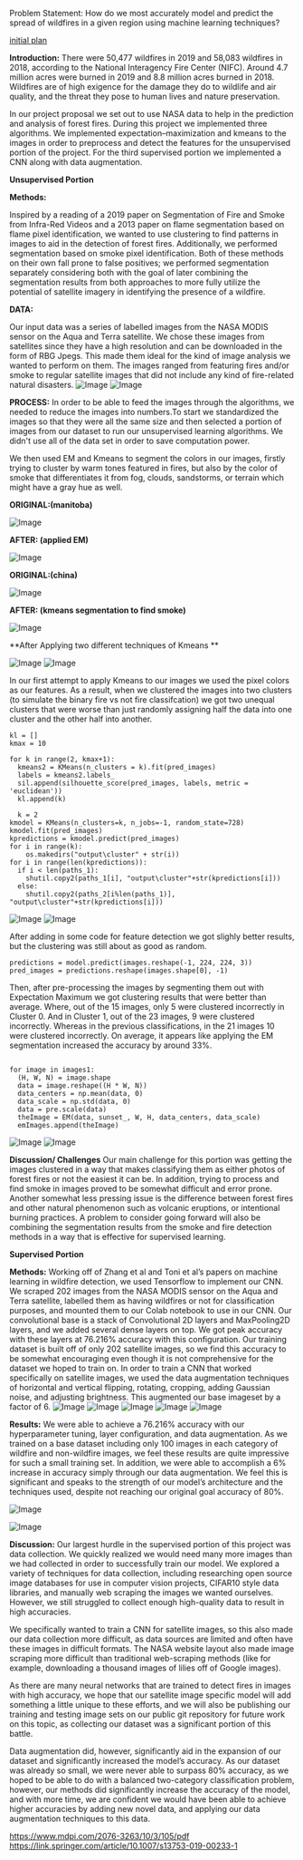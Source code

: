 Problem Statement: How do we most accurately model and predict the spread of wildfires in a given region using machine learning techniques?

<a href="page1.md">initial plan</a>

**Introduction:**
There were 50,477 wildfires in 2019 and 58,083 wildfires in 2018, according to the National Interagency Fire Center (NIFC). Around 4.7 million acres were burned in 2019 and  8.8 million acres burned in 2018. Wildfires are of high exigence for the damage they do to wildlife and air quality, and the threat they pose to human lives and nature preservation.

In our project proposal we set out to use NASA data to help in the prediction and analysis of forest fires. During this project we implemented three algorithms. We implemented expectation–maximization and kmeans to the images in order to preprocess and detect the features for the unsupervised portion of the project. For the third supervised portion we implemented a CNN along with data augmentation. 

****Unsupervised Portion****


**Methods:**

Inspired by a reading of a 2019 paper on Segmentation of Fire and Smoke from Infra-Red Videos and a 2013 paper on flame segmentation based on flame pixel identification, we wanted to use clustering to find patterns in images to aid in the detection of forest fires. Additionally, we performed segmentation based on smoke pixel identification. Both of these methods on their own fall prone to false positives; we performed segmentation separately considering both with the goal of later combining the segmentation results from both approaches to more fully utilize the potential of satellite imagery in identifying the presence of a wildfire.

**DATA:**

Our input data was a series of labelled images from the NASA MODIS sensor on the Aqua and Terra satellite. We chose these images from satellites since they have a high resolution and can be downloaded in the form of RBG Jpegs. This made them ideal for the kind of image analysis we wanted to perform on them. The images ranged from featuring fires and/or smoke to regular satellite images that did not include any kind of fire-related natural disasters. 
![Image](forestFireDataSet.png)
![Image](notForesetFire.png)

**PROCESS:**
In order to be able to feed the images through the algorithms, we needed to reduce the images into numbers.To start we standardized the images so that they were all the same size and then selected a portion of images from our dataset to run our unsupervised learning algorithms. We didn't use all of the data set in order to save computation power.

We then used EM and Kmeans to segment the colors in our images, firstly trying to cluster by warm tones featured in fires, but also by the color of smoke that differentiates it from fog, clouds, sandstorms, or terrain which might have a gray hue as well.

**ORIGINAL:(manitoba)**

![Image](origManitoba.png) 

**AFTER: (applied EM)** 

![Image](manitobaEM.png)

**ORIGINAL:(china)**

![Image](china_orig.PNG)

**AFTER: (kmeans segmentation to find smoke)**

![Image](kmeans3_after.PNG)

**After Applying two different techniques of Kmeans **

![Image](kMeans2.png)
![Image](kMeans1.png)

In our first attempt to apply Kmeans to our images we used the pixel colors as our features. As a result, when we clustered the images into two clusters (to simulate the binary fire vs not fire classifcation) we got two unequal clusters that were worse than just randomly assigning half the data into one cluster and the other half into another. 
```sil = []
kl = []
kmax = 10

for k in range(2, kmax+1):
  kmeans2 = KMeans(n_clusters = k).fit(pred_images)
  labels = kmeans2.labels_
  sil.append(silhouette_score(pred_images, labels, metric = 'euclidean'))
  kl.append(k)
  
  k = 2
kmodel = KMeans(n_clusters=k, n_jobs=-1, random_state=728)
kmodel.fit(pred_images)
kpredictions = kmodel.predict(pred_images)
for i in range(k):
	os.makedirs("output\cluster" + str(i))
for i in range(len(kpredictions)):
  if i < len(paths_1):
    shutil.copy2(paths_1[i], "output\cluster"+str(kpredictions[i]))
  else:
    shutil.copy2(paths_2[i%len(paths_1)], "output\cluster"+str(kpredictions[i]))
```
![Image](badCluster0.png)
![Image](badCluster1.png)

After adding in some code for feature detection we got slighly better results, but the clustering was still about as good as random. 
```model = tf.keras.applications.MobileNetV2(include_top=False, weights="imagenet", input_shape=(224, 224, 3))
predictions = model.predict(images.reshape(-1, 224, 224, 3))
pred_images = predictions.reshape(images.shape[0], -1)
```

Then, after pre-processing the images by segmenting them out with Expectation Maximum we got clustering results that were better than average.
Where, out of the 15 images, only 5 were clustered incorrectly in Cluster 0. And in Cluster 1, out of the 23 images, 9 were clustered incorrectly. Whereas in the previous classifications, in the 21 images 10 were clustered incorrectly. On average, it appears like applying the EM segmentation increased the accuracy by around 33%. 


```emImages = []

for image in images1:
  (H, W, N) = image.shape
  data = image.reshape((H * W, N))
  data_centers = np.mean(data, 0)
  data_scale = np.std(data, 0)
  data = pre.scale(data)
  theImage = EM(data, sunset_, W, H, data_centers, data_scale)
  emImages.append(theImage)
```

![Image](cluster0.png)
![Image](cluster1.png)

**Discussion/ Challenges**
Our main challenge for this portion was getting the images clustered in a way that makes classifying them as either photos of forest fires or not the easiest it can be. In addition, trying to process and find smoke in images proved to be somewhat difficult and error prone. Another somewhat less pressing issue is the difference between forest fires and other natural phenomenon such as volcanic eruptions, or intentional burning practices. A problem to consider going forward will also be combining the segmentation results from the smoke and fire detection methods in a way that is effective for supervised learning.


****Supervised Portion****


**Methods:**
Working off of Zhang et al and Toni et al’s papers on machine learning in wildfire detection, we used Tensorflow to implement our CNN. We scraped 202 images from the NASA MODIS sensor on the Aqua and Terra satellite, labelled them as having wildfires or not for classification purposes, and mounted them to our Colab notebook to use in our CNN. Our convolutional base is a stack of Convolutional 2D layers and MaxPooling2D layers, and we added several dense layers on top. We got peak accuracy with these layers at 76.216% accuracy with this configuration.  Our training dataset is built off of only 202 satellite images, so we find this accuracy to be somewhat encouraging even though it is not comprehensive for the dataset we hoped to train on. 
In order to train a CNN that worked specifically on satellite images, we used the data augmentation techniques of horizontal and vertical flipping, rotating, cropping, adding Gaussian noise, and adjusting brightness. This augmented our base imageset by a factor of 6. 
![Image](DA5.png)
![Image](DA4.png)
![Image](DA3.png)
![Image](DA2.png)
![Image](DA1.png)

 
**Results:**
We were able to achieve a 76.216% accuracy with our hyperparameter tuning, layer configuration, and data augmentation. As we trained on a base dataset including only 100 images in each category of wildfire and non-wildfire images, we feel these results are quite impressive for such a small training set. In addition, we were able to accomplish a 6% increase in accuracy simply through our data augmentation. We feel this is significant and speaks to the strength of our model’s architecture and the techniques used, despite not reaching our original goal accuracy of 80%. 

![Image](CNN.png)

![Image](results.png)

 
**Discussion:**
Our largest hurdle in the supervised portion of this project was data collection. We quickly realized we would need many more images than we had collected in order to successfully train our model.  We explored a variety of techniques for data collection, including researching open source image databases for use in computer vision projects, CIFAR10 style data libraries, and manually web scraping the images we wanted ourselves. However, we still struggled to collect enough high-quality data to result in high accuracies.
 
We specifically wanted to train a CNN for satellite images, so this also made our data collection more difficult, as data sources are limited and often have these images in difficult formats. The NASA website layout also made image scraping more difficult than traditional web-scraping methods (like for example, downloading a thousand images of lilies off of Google images). 
 
As there are many neural networks that are trained to detect fires in images with high accuracy, we hope that our satellite image specific model will add something a little unique to these efforts, and we will also be publishing our training and testing image sets on our public git repository for future work on this topic, as collecting our dataset was a significant portion of this battle. 
 
Data augmentation did, however, significantly aid in the expansion of our dataset and significantly increased the model’s accuracy. As our dataset was already so small, we were never able to surpass 80% accuracy, as we hoped to be able to do with a balanced two-category classification problem, however, our methods did significantly increase the accuracy of the model, and with more time, we are confident we would have been able to achieve higher accuracies by adding new novel data, and applying our data augmentation techniques to this data.
 
https://www.mdpi.com/2076-3263/10/3/105/pdf
 https://link.springer.com/article/10.1007/s13753-019-00233-1 


